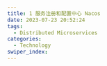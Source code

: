 ```yaml
---
title: 1 服务注册和配置中心 Nacos
date: 2023-07-23 20:52:24
tags: 
  - Distributed Microservices
categories: 
  - Technology
swiper_index: 
---
```

